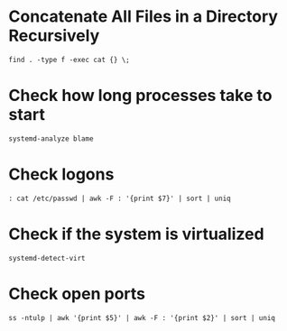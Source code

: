 # Concatenate All Files in a Directory Recursively
```
find . -type f -exec cat {} \;
```
# Check how long processes take to start
```
systemd-analyze blame
```
# Check logons
```
: cat /etc/passwd | awk -F : '{print $7}' | sort | uniq
```
# Check if the system is virtualized
```
systemd-detect-virt
```
# Check open ports
```
ss -ntulp | awk '{print $5}' | awk -F : '{print $2}' | sort | uniq
```